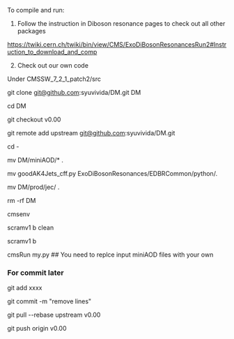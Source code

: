 To compile and run:

1. Follow the instruction in Diboson resonance pages to check out all 
other packages

https://twiki.cern.ch/twiki/bin/view/CMS/ExoDiBosonResonancesRun2#Instruction_to_download_and_comp

2. Check out our own code

Under CMSSW_7_2_1_patch2/src

git clone git@github.com:syuvivida/DM.git DM

cd DM

git checkout v0.00

git remote add upstream git@github.com:syuvivida/DM.git

cd -

mv DM/miniAOD/* .
 
mv goodAK4Jets_cff.py ExoDiBosonResonances/EDBRCommon/python/.

mv DM/prod/jec/ .

rm -rf DM

cmsenv

scramv1 b clean

scramv1 b 

cmsRun my.py ## You need to replce input miniAOD files with your own

### For commit later
git add xxxx

git commit -m "remove lines"

git pull --rebase upstream v0.00

git push origin v0.00

